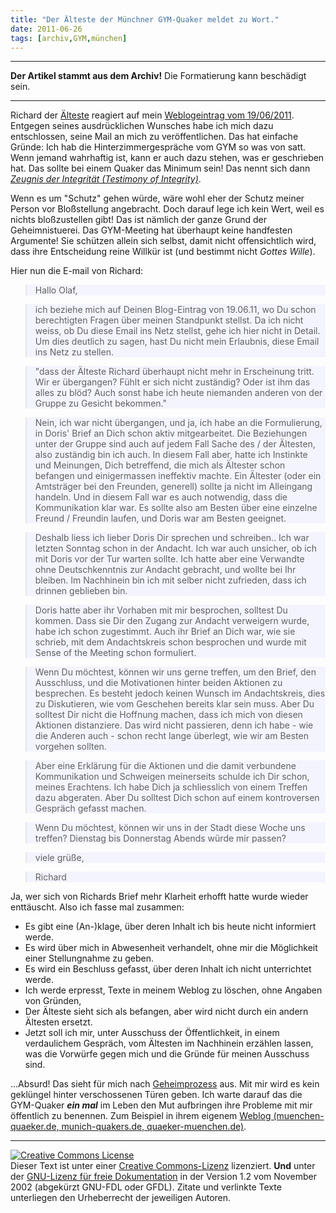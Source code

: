 ```yaml
---
title: "Der Älteste der Münchner GYM-Quaker meldet zu Wort."
date: 2011-06-26
tags: [archiv,GYM,münchen]
---
```

<hr><b>Der Artikel stammt aus dem Archiv!</b> Die Formatierung kann beschädigt sein.<hr>

<p>Richard der <a href="http://de.wikipedia.org/wiki/Glossar_Qu%C3%A4kertum#A">Älteste</a> reagiert auf mein <a href="http://www.the-independent-friend.de/?q=node/753">Weblogeintrag vom 19/06/2011</a>. Entgegen seines ausdrücklichen Wunsches habe ich mich dazu entschlossen, seine Mail an mich zu veröffentlichen.  Das hat einfache Gründe: Ich hab die Hinterzimmergespräche vom GYM so was von satt. Wenn jemand wahrhaftig ist, kann er auch dazu stehen, was er geschrieben hat. Das sollte bei einem Quaker das Minimum sein! Das nennt sich dann <i><a href="http://de.wikipedia.org/wiki/Qu%C3%A4kerzeugnis#Zeugnis_der_Integrit.C3.A4t_.28Testimony_of_Integrity.29">Zeugnis der Integrität (Testimony of Integrity)</a></i>. </p>
<!--break-->
<p>Wenn es um "Schutz" gehen würde, wäre  wohl eher der Schutz meiner Person vor Bloßstellung angebracht. Doch darauf lege ich kein Wert, weil es nichts bloßzustellen gibt! Das ist nämlich der ganze Grund der Geheimnistuerei. Das GYM-Meeting hat überhaupt keine handfesten Argumente! Sie schützen allein sich selbst, damit nicht offensichtlich wird, dass ihre Entscheidung reine Willkür ist (und bestimmt nicht <i>Gottes Wille</i>). </p>

<p>Hier nun die E-mail von Richard:</p>


<blockquote style="background: rgb(244, 244, 255);">
Hallo Olaf,</blockquote>

<blockquote style="background: rgb(244, 244, 255);">ich beziehe mich auf Deinen Blog-Eintrag von 19.06.11, wo Du schon berechtigten Fragen über meinen Standpunkt stellst. Da ich nicht weiss, ob Du diese Email ins Netz stellst, gehe ich hier nicht in Detail. Um dies deutlich zu sagen, hast Du nicht mein Erlaubnis, diese Email ins Netz zu stellen.</blockquote>


<blockquote style="background: rgb(244, 244, 255);">"dass der  Älteste Richard überhaupt nicht mehr in Erscheinung tritt. Wir er übergangen? Fühlt er sich nicht zuständig? Oder ist ihm das alles zu blöd? Auch sonst habe ich heute niemanden anderen von der Gruppe zu Gesicht bekommen."</blockquote>

<blockquote style="background: rgb(244, 244, 255);">Nein, ich war nicht übergangen, und ja, ich habe an die Formulierung, in Doris' Brief an Dich schon aktiv mitgearbeitet. Die Beziehungen unter der Gruppe sind auch auf jedem Fall Sache des / der Ältesten, also zuständig bin ich auch. In diesem Fall aber, hatte ich Instinkte und Meinungen, Dich betreffend, die mich als Ältester schon befangen  und einigermassen ineffektiv machte. Ein Ältester (oder ein Amtsträger bei den Freunden, generell) sollte ja nicht im Alleingang handeln. Und in diesem Fall war es auch notwendig, dass die Kommunikation klar war. Es sollte also am Besten über eine einzelne Freund / Freundin laufen, und Doris war am Besten geeignet.</blockquote>

<blockquote style="background: rgb(244, 244, 255);">Deshalb liess ich lieber Doris Dir sprechen und schreiben.. Ich war letzten Sonntag schon in der Andacht. Ich war auch unsicher, ob ich mit Doris vor der Tur warten sollte. Ich hatte aber eine Verwandte ohne Deutschkenntnis zur Andacht gebracht, und wollte bei Ihr bleiben. Im Nachhinein bin ich mit selber nicht zufrieden, dass ich drinnen geblieben bin.</blockquote>

<blockquote style="background: rgb(244, 244, 255);">Doris hatte aber ihr Vorhaben mit mir besprochen, solltest Du kommen. Dass sie Dir den Zugang zur Andacht verweigern wurde, habe ich schon zugestimmt. Auch ihr Brief an Dich war, wie sie schrieb, mit dem Andachtskreis schon besprochen und wurde mit Sense of the Meeting schon formuliert.</blockquote>

<blockquote style="background: rgb(244, 244, 255);">Wenn Du möchtest, können wir uns gerne treffen, um den Brief, den Ausschluss, und die Motivationen hinter beiden Aktionen zu besprechen. Es besteht jedoch keinen Wunsch im Andachtskreis, dies zu Diskutieren, wie vom Geschehen bereits klar sein muss. Aber Du solltest Dir nicht die Hoffnung machen, dass ich mich von diesen Aktionen distanziere. Das wird nicht passieren, denn ich habe - wie die Anderen auch - schon recht lange überlegt, wie wir am Besten vorgehen sollten.</blockquote>

<blockquote style="background: rgb(244, 244, 255);">Aber eine Erklärung für die Aktionen und die damit verbundene Kommunikation und Schweigen meinerseits schulde ich Dir schon, meines Erachtens. Ich habe Dich ja schliesslich von einem Treffen dazu abgeraten. Aber Du solltest Dich schon auf einem kontroversen Gespräch gefasst machen.</blockquote>

<blockquote style="background: rgb(244, 244, 255);">Wenn Du möchtest, können wir uns in der Stadt diese Woche uns treffen? Dienstag bis Donnerstag Abends würde mir passen?</blockquote>

<blockquote style="background: rgb(244, 244, 255);">viele grüße,</blockquote>

<blockquote style="background: rgb(244, 244, 255);">Richard</blockquote>


Ja, wer sich von Richards Brief mehr Klarheit erhofft hatte wurde wieder 
enttäuscht. Also ich fasse mal zusammen:

<ul>
<li>Es gibt eine (An-)klage, über deren Inhalt ich bis heute nicht informiert werde.</li>
<li>Es wird über mich in Abwesenheit verhandelt, ohne mir die Möglichkeit einer Stellungnahme zu geben.</li>
<li>Es wird ein Beschluss gefasst, über deren Inhalt ich nicht unterrichtet werde.</li>
<li>Ich werde erpresst, Texte in meinem Weblog zu löschen, ohne Angaben von Gründen,</li>
<li>Der Älteste sieht sich als befangen, aber wird nicht durch ein andern Ältesten ersetzt.</li>
<li>Jetzt soll ich mir, unter Ausschuss der Öffentlichkeit, in einem verdaulichem Gespräch, vom Ältesten im Nachhinein erzählen lassen, was die Vorwürfe gegen mich und die Gründe für meinen Ausschuss sind. </li>
</ul> 

<p>...Absurd! Das sieht für mich nach <a href="http://de.wikipedia.org/wiki/Geheimprozess">Geheimprozess</a> aus. Mit mir wird es kein geklüngel hinter verschossenen Türen geben. Ich warte darauf das die GYM-Quaker <i><b>ein mal</b></i> im Leben den Mut aufbringen ihre Probleme mit mir öffentlich zu benennen.  Zum Beispiel in ihrem eigenem <a href="http://muenchen-quae­ker.de/">Weblog (muenchen-quae­ker.de, munich-qua­kers.de, quaeker-muenchen.de)</a>. 


<hr />
<p><a rel="license" href="http://creativecommons.org/licenses/by-sa/3.0/de/"><img alt="Creative Commons License" style="border-width: 0pt;" src="http://i.creativecommons.org/l/by-sa/3.0/de/88x31.png" /></a><br />
Dieser <span xmlns:dc="http://purl.org/dc/elements/1.1/" href="http://purl.org/dc/dcmitype/Text" rel="dc:type">Text</span> ist unter einer <a rel="license" href="http://creativecommons.org/licenses/by-sa/3.0/de/">Creative Commons-Lizenz</a> lizenziert. <b>Und</b> unter der <a href="http://de.wikipedia.org/wiki/GFDL">GNU-Lizenz f&uuml;r freie Dokumentation</a> in der Version 1.2 vom November 2002 (abgek&uuml;rzt GNU-FDL oder GFDL). Zitate und verlinkte Texte unterliegen den Urheberrecht der jeweiligen Autoren.</p>
